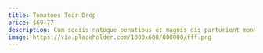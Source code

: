```yaml
---
title: Tomatoes Tear Drop
price: $69.77
description: Cum sociis natoque penatibus et magnis dis parturient montes, nascetur ridiculus mus. Vivamus vestibulum sagittis sapien. Cum sociis natoque penatibus et magnis dis parturient montes, nascetur ridiculus mus.
image: https://via.placeholder.com/1000x600/000000/fff.png
---
```

